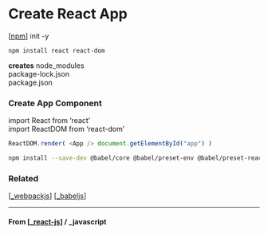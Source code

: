 # Create React App

[[npm]] init -y

`npm install react react-dom`

**creates**
node_modules\
package-lock.json\
package.json

### **Create App Component**

import React from ‘react’\
import ReactDOM from ‘react-dom’

```javascript
ReactDOM.render( <App /> document.getElementById("app") )
```

```bash
npm install --save-dev @babel/core @babel/preset-env @babel/preset-react webpack webpack-cli webpack-dev-server babel-loader css-loader style-loader html-webpack-plugin
```

### Related

[[_webpackjs]]
[[_babeljs]]

---

#### **From** [[_react-js]] / \_javascript

[//begin]: # "Autogenerated link references for markdown compatibility"
[npm]: ../nodejs/npm "NPM"
[_webpackjs]: ../nodejs/webpackjs/_webpackjs "Webpack"
[_babeljs]: ../js-libs/babeljs/_babeljs "Babel JS"
[_react-js]: _react-js "React JS"
[//end]: # "Autogenerated link references"
